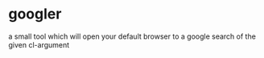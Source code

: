 googler
=======

a small tool which will open your default browser to a google search of the given cl-argument